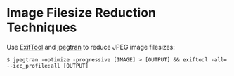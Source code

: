 <!---
# This file is distributed under the Creative Commons Attribution 4.0
# International License. To view a copy of this license, please visit
# <http://creativecommons.org/licenses/by/4.0/>.

collections:
  - 'command-line'
  - 'notes'
git: '$Metadata$'
twigTemplate: .templates/base-note.html.twig
--->

Image Filesize Reduction Techniques
===================================

Use [ExifTool][] and [jpegtran][] to reduce JPEG image filesizes:

``` shell
$ jpegtran -optimize -progressive [IMAGE] > [OUTPUT] && exiftool -all= --icc_profile:all [OUTPUT]
```

  [ExifTool]: <https://exiftool.org>
  [jpegtran]: <https://jpegclub.org/jpegtran/>
